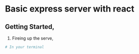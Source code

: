 # Basic express server with react

## Getting Started,

1. Fireing up the serve, 

```sh
# In your terminal
